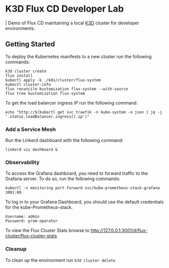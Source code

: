 # K3D Flux CD Developer Lab

| Demo of Flux CD maintaining a local [K3D](https://k3d.io/) cluster for developer environments.

## Getting Started

To deploy the Kubernetes manifests to a new cluster run the following commands:

```shell
k3d cluster create
flux install
kubectl apply -k ./k8s/cluster/flux-system
kubectl cluster-info
flux reconcile kustomization flux-system --with-source
flux tree kustomization flux-system
```

To get the load balancer ingress IP run the following command:

```shell
echo "http://$(kubectl get svc traefik -n kube-system -o json | jq -j '.status.loadBalancer.ingress[].ip')"
```

### Add a Service Mesh

Run the Linkerd dashboard with the following command:

```shell
linkerd viz dashboard &
```

### Observability

To access the Grafana dashboard, you need to forward traffic to the Grafana server. To do so, run the following commands:

```shell
kubectl -n monitoring port-forward svc/kube-prometheus-stack-grafana 3001:80
```

To log in to your Grafana Dashboard, you should use the default credentials for the kube-Prometheus-stack.

```text
Username: admin
Password: prom-operator 
```

To view the Flux Cluster Stats browse to <http://127.0.0.1:3001/d/flux-cluster/flux-cluster-stats>

### Cleanup

To clean up the environment run ```k3d cluster delete```
